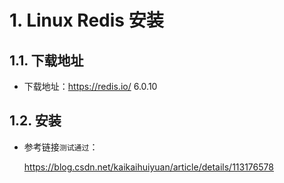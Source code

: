 # 1. Linux Redis 安装

## 1.1. 下载地址

- 下载地址：https://redis.io/   6.0.10

## 1.2. 安装

- 参考链接`测试通过`：

  https://blog.csdn.net/kaikaihuiyuan/article/details/113176578

